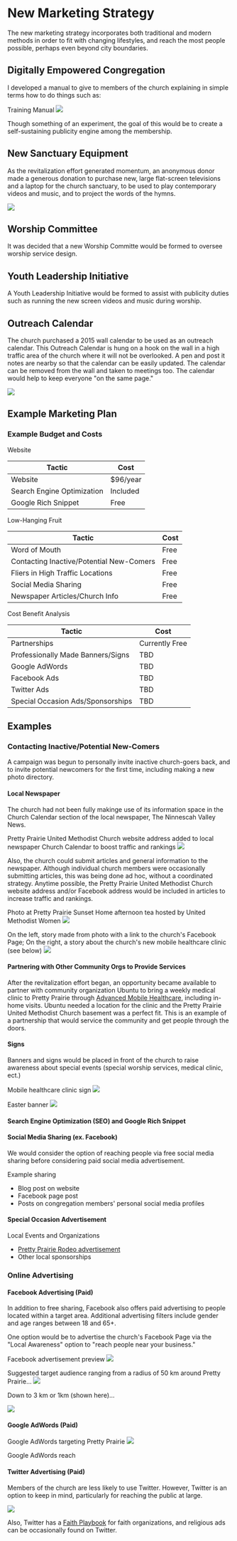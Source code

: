 # New Marketing Strategy
The new marketing strategy incorporates both traditional and modern methods in order to fit with changing lifestyles, and reach the most people possible, perhaps even beyond city boundaries. 

## Digitally Empowered Congregation
I developed a manual to give to members of the church explaining in simple terms how to do things such as:

Training Manual
![](new-marketing-strategy/media-manual.jpg)

Though something of an experiment, the goal of this would be to create a self-sustaining publicity engine among the membership. 

## New Sanctuary Equipment
As the revitalization effort generated momentum, an anonymous donor made a generous donation to purchase new, large flat-screen televisions and a laptop for the church sanctuary, to be used to play contemporary videos and music, and to project the words of the hymns. 

![](new-marketing-strategy/sanctuary-screens.jpg)

## Worship Committee
It was decided that a new Worship Committe would be formed to oversee worship service design. 

## Youth Leadership Initiative
A Youth Leadership Initiative would be formed to assist with publicity duties such as running the new screen videos and music during worship. 

## Outreach Calendar
The church purchased a 2015 wall calendar to be used as an outreach calendar. This Outreach Calendar is hung on a hook on the wall in a high traffic area of the church where it will not be overlooked. A pen and post it notes are nearby so that the calendar can be easily updated. The calendar can be removed from the wall and taken to meetings too. The calendar would help to keep everyone "on the same page."

![](new-marketing-strategy/outreach-calendar.jpg)

## Example Marketing Plan

### Example Budget and Costs

Website

| Tactic | Cost |
| -- | -- |
| Website | $96/year |
| Search Engine Optimization | Included |
| Google Rich Snippet | Free |

Low-Hanging Fruit

| Tactic | Cost |
| -- | -- |
| Word of Mouth | Free |
| Contacting Inactive/Potential New-Comers | Free |
| Fliers in High Traffic Locations | Free |
| Social Media Sharing | Free |
| Newspaper Articles/Church Info | Free |

Cost Benefit Analysis

| Tactic | Cost |
| -- | -- |
| Partnerships | Currently Free |
| Professionally Made Banners/Signs | TBD |
| Google AdWords | TBD |
| Facebook Ads | TBD |
| Twitter Ads | TBD |
| Special Occasion Ads/Sponsorships | TBD |

## Examples

### Contacting Inactive/Potential New-Comers
A campaign was begun to personally invite inactive church-goers back, and to invite potential newcomers for the first time, including making a new photo directory.

#### Local Newspaper
The church had not been fully makinge use of its information space in the Church Calendar section of the local newspaper, The Ninnescah Valley News. 

Pretty Prairie United Methodist Church website address added to local newspaper Church Calendar to boost traffic and rankings
![](new-marketing-strategy/ninnescah-valley-news-church-calendar.jpg)

Also, the church could submit articles and general information to the newspaper. Although individual church members were occasionally submitting articles, this was being done ad hoc, without a coordinated strategy. Anytime possible, the Pretty Prairie United Methodist Church website address and/or Facebook address would be included in articles to increase traffic and rankings.

Photo at Pretty Prairie Sunset Home afternoon tea hosted by United Methodist Women
![](new-marketing-strategy/afternoon-tea.jpg)

On the left, story made from photo with a link to the church's Facebook Page; On the right, a story about the church's new mobile healthcare clinic (see below)
![](new-marketing-strategy/afternoon-tea-newspaper.jpg)

#### Partnering with Other Community Orgs to Provide Services

After the revitalization effort began, an opportunity became available to partner with community organization Ubuntu to bring a weekly medical clinic to Pretty Prairie through [Advanced Mobile Healthcare](http://www.advancedmobilehealthcare.com), including in-home visits. Ubuntu needed a location for the clinic and the Pretty Prairie United Methodist Church basement was a perfect fit. This is an example of a partnership that would service the community and get people through the doors. 

#### Signs

Banners and signs would be placed in front of the church to raise awareness about special events (special worship services, medical clinic, ect.)

Mobile healthcare clinic sign
![](new-marketing-strategy/advanced-mobile-healthcare-sign.jpg)

Easter banner
![](new-marketing-strategy/easter-banner-photo-shopped.jpg)

#### Search Engine Optimization (SEO) and Google Rich Snippet

#### Social Media Sharing (ex. Facebook)

We would consider the option of reaching people via free social media sharing before considering paid social media advertisement.

Example sharing
* Blog post on website
* Facebook page post
* Posts on congregation members' personal social media profiles

#### Special Occasion Advertisement
Local Events and Organizations
* [Pretty Prairie Rodeo advertisement](http://www.pprodeo.com/#!sponsors/c1v7y)
* Other local sponsorships

### Online Advertising

#### Facebook Advertising (Paid)

In addition to free sharing, Facebook also offers paid advertising to people located within a target area. Additional advertising filters include gender and age ranges between 18 and 65+.

One option would be to advertise the church's Facebook Page via the "Local Awareness" option to "reach people near your business." 

Facebook advertisement preview
![](new-marketing-strategy/facebook-page-advertisement-preview.jpg)

Suggested target audience ranging from a radius of 50 km around Pretty Prairie... 
![](new-marketing-strategy/facebook-page-advertisement-reach-50km.jpg)

Down to 3 km or 1km (shown here)... 

![](new-marketing-strategy/facebook-page-advertisement-reach-1km.jpg)

#### Google AdWords (Paid)
Google AdWords targeting Pretty Prairie 
![](new-marketing-strategy/google-adwords-pretty-prairie-targeting.jpg)

Google AdWords reach

#### Twitter Advertising (Paid)

Members of the church are less likely to use Twitter. However, Twitter is an option to keep in mind, particularly for reaching the public at large. 

![](new-marketing-materials/new-twitter-advertisement.jpg)

Also, Twitter has a [Faith Playbook](https://media.twitter.com/playbook/faith-organizations) for faith organizations, and religious ads can be occasionally found on Twitter.






